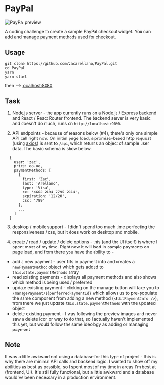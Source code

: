 # PayPal
![PayPal preview](https://zac.codes/assets/img/projects/PayPal_preview-xlarge.jpg)

A coding challenge to create a sample PayPal checkout widget. You can add and manage payment methods used for checkout.

## Usage
```
git clone https://github.com/zacarellano/PayPal.git
cd PayPal
yarn
yarn start
```
then --> [localhost:8080](http://localhost:8080)

## Task

1. Node.js server - the app currently runs on a Node.js / Express backend and React / React Router frontend. The backend server is very basic and doesn't do much, runs on `http://localhost:9090`.

2. API endpoints - because of reasons below (#4), there's only one simple API call right now. On initial page load, a promise-based http request (using [axios](https://github.com/mzabriskie/axios)) is sent to `/api`, which returns an object of sample user data. The basic schema is show below.
  ```
    {
      user: 'zac',
      price: 88.08,
      paymentMethods: [
        {
          first: 'Zac',
          last: 'Arellano',
          type: 'Visa',
          cc: '4662 2194 7795 2314',
          expiration: '12/20',
          csc: '789'
        },
        ...
      ]
    }
  ```

3. desktop / mobile support - I didn't spend too much time perfecting the responsiveness / css, but it does work on desktop and mobile.

4. create / read / update / delete options - this (and the UI itself) is where I spent most of my time. Right now it will load in sample payments on page load, and from there you have the ability to -
  - add a new payment - user fills in payment info and creates a `newPaymentMethod` object which gets added to `this.state.paymentMethods` array
  - read existing payments - displays all payment methods and also shows which method is being used / preferred
  - update existing payment - clicking on the manage button will take you to `/managePayment/${perferredPaymentId}` which allows us to pre-populate the same component from adding a new method (`<EditPaymentInfo />`), from there we just update `this.state.paymentMethods` with the updated object
  - delete existing payment - I was following the preview images and never saw a delete icon or way to do that, so I actually haven't implemented this yet, but would follow the same ideology as adding or managing payment

## Note
It was a little awkward not using a database for this type of project - this is why there are minimal API calls and backend logic. I wanted to show off my abilities as best as possible, so I spent most of my time in areas I'm best at (frontend, UI). It's still fully functional, but a little awkward and a database would've been necessary in a production environment.
